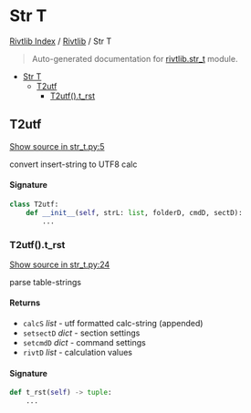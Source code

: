 # Str T

[Rivtlib Index](../README.md#rivtlib-index) /
[Rivtlib](./index.md#rivtlib) /
Str T

> Auto-generated documentation for [rivtlib.str_t](https://github.com/rivtlib/rivtlib-code/blob/main/rivtlib/str_t.py) module.

- [Str T](#str-t)
  - [T2utf](#t2utf)
    - [T2utf().t_rst](#t2utf()t_rst)

## T2utf

[Show source in str_t.py:5](https://github.com/rivtlib/rivtlib-code/blob/main/rivtlib/str_t.py#L5)

convert insert-string to UTF8 calc

#### Signature

```python
class T2utf:
    def __init__(self, strL: list, folderD, cmdD, sectD):
        ...
```

### T2utf().t_rst

[Show source in str_t.py:24](https://github.com/rivtlib/rivtlib-code/blob/main/rivtlib/str_t.py#L24)

parse table-strings

#### Returns

- `calcS` *list* - utf formatted calc-string (appended)
- `setsectD` *dict* - section settings
- `setcmdD` *dict* - command settings
- `rivtD` *list* - calculation values

#### Signature

```python
def t_rst(self) -> tuple:
    ...
```


